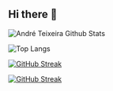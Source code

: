 ## Hi there 👋
![André Teixeira Github Stats](https://github-readme-stats.vercel.app/api?username=andre-rebelo-teixeira&show=reviews,discussions_started,discussions_answered,prs_merged,prs_merged_percentage)

![Top Langs](https://github-readme-stats.vercel.app/api/top-langs/?username=andre-rebelo-teixeira&hide_progress=true)

[![GitHub Streak](https://github-readme-streak-stats.herokuapp.com?user=andre-rebelo-teixeira&theme=dark&hide_border=true&border_radius=5&short_numbers=true&date_format=M%20j%5B%2C%20Y%5D&mode=weekly&exclude_days=Sat&card_width=500&border=EB5454)](https://git.io/streak-stats)

[![GitHub Streak](https://streak-stats.demolab.com/?user=denvercoder1&currStreakNum=2FD3EB&fire=pink&sideLabels=F00&date_format=[Y.]n.j)](https://git.io/streak-stats)
<!--
**andre-rebelo-teixeira/andre-rebelo-teixeira** is a ✨ _special_ ✨ repository because its `README.md` (this file) appears on your GitHub profile.

Here are some ideas to get you started:

- 🔭 I’m currently working on ...
- 🌱 I’m currently learning ...
- 👯 I’m looking to collaborate on ...
- 🤔 I’m looking for help with ...
- 💬 Ask me about ...
- 📫 How to reach me: ...
- 😄 Pronouns: ...
- ⚡ Fun fact: ...
-->

